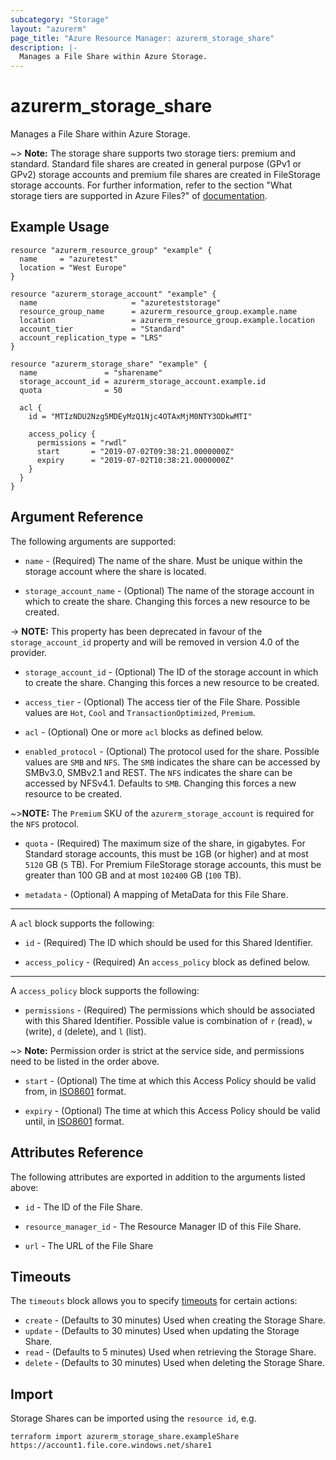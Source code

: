 ```yaml
---
subcategory: "Storage"
layout: "azurerm"
page_title: "Azure Resource Manager: azurerm_storage_share"
description: |-
  Manages a File Share within Azure Storage.
---
```


# azurerm_storage_share

Manages a File Share within Azure Storage.

~> **Note:** The storage share supports two storage tiers: premium and standard. Standard file shares are created in general purpose (GPv1 or GPv2) storage accounts and premium file shares are created in FileStorage storage accounts. For further information, refer to the section "What storage tiers are supported in Azure Files?" of [documentation](https://docs.microsoft.com/azure/storage/files/storage-files-faq#general).

## Example Usage

```hcl
resource "azurerm_resource_group" "example" {
  name     = "azuretest"
  location = "West Europe"
}

resource "azurerm_storage_account" "example" {
  name                     = "azureteststorage"
  resource_group_name      = azurerm_resource_group.example.name
  location                 = azurerm_resource_group.example.location
  account_tier             = "Standard"
  account_replication_type = "LRS"
}

resource "azurerm_storage_share" "example" {
  name               = "sharename"
  storage_account_id = azurerm_storage_account.example.id
  quota              = 50

  acl {
    id = "MTIzNDU2Nzg5MDEyMzQ1Njc4OTAxMjM0NTY3ODkwMTI"

    access_policy {
      permissions = "rwdl"
      start       = "2019-07-02T09:38:21.0000000Z"
      expiry      = "2019-07-02T10:38:21.0000000Z"
    }
  }
}
```

## Argument Reference

The following arguments are supported:

* `name` - (Required) The name of the share. Must be unique within the storage account where the share is located.

* `storage_account_name` - (Optional) The name of the storage account in which to create the share.
 Changing this forces a new resource to be created.

-> **NOTE:** This property has been deprecated in favour of the `storage_account_id` property and will be removed in version 4.0 of the provider.

* `storage_account_id` - (Optional) The ID of the storage account in which to create the share.
 Changing this forces a new resource to be created.

* `access_tier` - (Optional) The access tier of the File Share. Possible values are `Hot`, `Cool` and `TransactionOptimized`, `Premium`.

* `acl` - (Optional) One or more `acl` blocks as defined below.

* `enabled_protocol` - (Optional) The protocol used for the share. Possible values are `SMB` and `NFS`. The `SMB` indicates the share can be accessed by SMBv3.0, SMBv2.1 and REST. The `NFS` indicates the share can be accessed by NFSv4.1. Defaults to `SMB`. Changing this forces a new resource to be created.

~>**NOTE:** The `Premium` SKU of the `azurerm_storage_account` is required for the `NFS` protocol.

* `quota` - (Required) The maximum size of the share, in gigabytes. For Standard storage accounts, this must be `1`GB (or higher) and at most `5120` GB (`5` TB). For Premium FileStorage storage accounts, this must be greater than 100 GB and at most `102400` GB (`100` TB).

* `metadata` - (Optional) A mapping of MetaData for this File Share.

---

A `acl` block supports the following:

* `id` - (Required) The ID which should be used for this Shared Identifier.

* `access_policy` - (Required) An `access_policy` block as defined below.

---

A `access_policy` block supports the following:

* `permissions` - (Required) The permissions which should be associated with this Shared Identifier. Possible value is combination of `r` (read), `w` (write), `d` (delete), and `l` (list).

~> **Note:** Permission order is strict at the service side, and permissions need to be listed in the order above.

* `start` - (Optional) The time at which this Access Policy should be valid from, in [ISO8601](https://en.wikipedia.org/wiki/ISO_8601) format.

* `expiry` - (Optional) The time at which this Access Policy should be valid until, in [ISO8601](https://en.wikipedia.org/wiki/ISO_8601) format.

## Attributes Reference

The following attributes are exported in addition to the arguments listed above:

* `id` - The ID of the File Share.

* `resource_manager_id` - The Resource Manager ID of this File Share.

* `url` - The URL of the File Share

## Timeouts

The `timeouts` block allows you to specify [timeouts](https://www.terraform.io/docs/configuration/resources.html#timeouts) for certain actions:

* `create` - (Defaults to 30 minutes) Used when creating the Storage Share.
* `update` - (Defaults to 30 minutes) Used when updating the Storage Share.
* `read` - (Defaults to 5 minutes) Used when retrieving the Storage Share.
* `delete` - (Defaults to 30 minutes) Used when deleting the Storage Share.

## Import

Storage Shares can be imported using the `resource id`, e.g.

```shell
terraform import azurerm_storage_share.exampleShare https://account1.file.core.windows.net/share1
```
